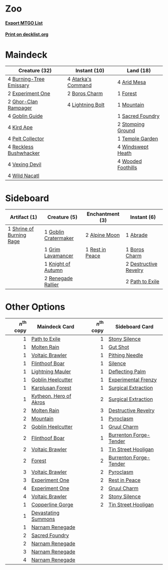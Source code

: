 # Zoo

#### [Export MTGO List](../collection/Zoo/Zoo.txt)
#### [Print on decklist.org](http://decklist.org/?deckmain=4%09Arid%20Mesa%0A4%09Atarka's%20Command%0A2%09Boros%20Charm%0A4%09Burning-Tree%20Emissary%0A2%09Experiment%20One%0A1%09Forest%0A2%09Ghor-Clan%20Rampager%0A4%09Goblin%20Guide%0A4%09Kird%20Ape%0A4%09Lightning%20Bolt%0A1%09Mountain%0A4%09Pelt%20Collector%0A4%09Reckless%20Bushwhacker%0A1%09Sacred%20Foundry%0A2%09Stomping%20Ground%0A1%09Temple%20Garden%0A4%09Vexing%20Devil%0A4%09Wild%20Nacatl%0A4%09Windswept%20Heath%0A4%09Wooded%20Foothills&deckside=1%09Abrade%0A2%09Alpine%20Moon%0A1%09Boros%20Charm%0A2%09Destructive%20Revelry%0A1%09Goblin%20Cratermaker%0A1%09Grim%20Lavamancer%0A1%09Knight%20of%20Autumn%0A2%09Path%20to%20Exile%0A2%09Renegade%20Rallier%0A1%09Rest%20in%20Peace%0A1%09Shrine%20of%20Burning%20Rage)
# Maindeck

|                                          Creature (32)                                           |                                        Instant (10)                                         |                                          Land (18)                                          |
|--------------------------------------------------------------------------------------------------|---------------------------------------------------------------------------------------------|---------------------------------------------------------------------------------------------|
|4 [Burning-Tree Emissary](http://gatherer.wizards.com/Pages/Card/Details.aspx?multiverseid=426627)|4 [Atarka's Command](http://gatherer.wizards.com/Pages/Card/Details.aspx?multiverseid=394502)|4 [Arid Mesa](http://gatherer.wizards.com/Pages/Card/Details.aspx?multiverseid=405092)       |
|2 [Experiment One](http://gatherer.wizards.com/Pages/Card/Details.aspx?multiverseid=405219)       |2 [Boros Charm](http://gatherer.wizards.com/Pages/Card/Details.aspx?multiverseid=442188)     |1 [Forest](http://gatherer.wizards.com/Pages/Card/Details.aspx?multiverseid=439860)          |
|2 [Ghor-Clan Rampager](http://gatherer.wizards.com/Pages/Card/Details.aspx?multiverseid=366287)   |4 [Lightning Bolt](http://gatherer.wizards.com/Pages/Card/Details.aspx?multiverseid=806)     |1 [Mountain](http://gatherer.wizards.com/Pages/Card/Details.aspx?multiverseid=439859)        |
|4 [Goblin Guide](http://gatherer.wizards.com/Pages/Card/Details.aspx?multiverseid=425921)         |                                                                                             |1 [Sacred Foundry](http://gatherer.wizards.com/Pages/Card/Details.aspx?multiverseid=405106)  |
|4 [Kird Ape](http://gatherer.wizards.com/Pages/Card/Details.aspx?multiverseid=1302)               |                                                                                             |2 [Stomping Ground](http://gatherer.wizards.com/Pages/Card/Details.aspx?multiverseid=405110) |
|4 [Pelt Collector](http://gatherer.wizards.com/Pages/Card/Details.aspx?multiverseid=452891)       |                                                                                             |1 [Temple Garden](http://gatherer.wizards.com/Pages/Card/Details.aspx?multiverseid=405112)   |
|4 [Reckless Bushwhacker](http://gatherer.wizards.com/Pages/Card/Details.aspx?multiverseid=407626) |                                                                                             |4 [Windswept Heath](http://gatherer.wizards.com/Pages/Card/Details.aspx?multiverseid=405115) |
|4 [Vexing Devil](http://gatherer.wizards.com/Pages/Card/Details.aspx?multiverseid=278257)         |                                                                                             |4 [Wooded Foothills](http://gatherer.wizards.com/Pages/Card/Details.aspx?multiverseid=405116)|
|4 [Wild Nacatl](http://gatherer.wizards.com/Pages/Card/Details.aspx?multiverseid=174989)          |                                                                                             |                                                                                             |


# Sideboard

|                                           Artifact (1)                                            |                                         Creature (5)                                          |                                     Enchantment (3)                                      |                                          Instant (6)                                           |
|---------------------------------------------------------------------------------------------------|-----------------------------------------------------------------------------------------------|------------------------------------------------------------------------------------------|------------------------------------------------------------------------------------------------|
|1 [Shrine of Burning Rage](http://gatherer.wizards.com/Pages/Card/Details.aspx?multiverseid=218018)|1 [Goblin Cratermaker](http://gatherer.wizards.com/Pages/Card/Details.aspx?multiverseid=452853)|2 [Alpine Moon](http://gatherer.wizards.com/Pages/Card/Details.aspx?multiverseid=447264)  |1 [Abrade](http://gatherer.wizards.com/Pages/Card/Details.aspx?multiverseid=430772)             |
|                                                                                                   |1 [Grim Lavamancer](http://gatherer.wizards.com/Pages/Card/Details.aspx?multiverseid=430589)   |1 [Rest in Peace](http://gatherer.wizards.com/Pages/Card/Details.aspx?multiverseid=442021)|1 [Boros Charm](http://gatherer.wizards.com/Pages/Card/Details.aspx?multiverseid=442188)        |
|                                                                                                   |1 [Knight of Autumn](http://gatherer.wizards.com/Pages/Card/Details.aspx?multiverseid=452933)  |                                                                                          |2 [Destructive Revelry](http://gatherer.wizards.com/Pages/Card/Details.aspx?multiverseid=373351)|
|                                                                                                   |2 [Renegade Rallier](http://gatherer.wizards.com/Pages/Card/Details.aspx?multiverseid=423800)  |                                                                                          |2 [Path to Exile](http://gatherer.wizards.com/Pages/Card/Details.aspx?multiverseid=220511)      |


# Other Options

|*n*<sup>th</sup> copy|                                          Maindeck Card                                          |*n*<sup>th</sup> copy|                                         Sideboard Card                                          |
|--------------------:|-------------------------------------------------------------------------------------------------|--------------------:|-------------------------------------------------------------------------------------------------|
|                    1|[Path to Exile](http://gatherer.wizards.com/Pages/Card/Details.aspx?multiverseid=220511)         |                    1|[Stony Silence](http://gatherer.wizards.com/Pages/Card/Details.aspx?multiverseid=247425)         |
|                    1|[Molten Rain](http://gatherer.wizards.com/Pages/Card/Details.aspx?multiverseid=425928)           |                    1|[Gut Shot](http://gatherer.wizards.com/Pages/Card/Details.aspx?multiverseid=397673)              |
|                    1|[Voltaic Brawler](http://gatherer.wizards.com/Pages/Card/Details.aspx?multiverseid=417762)       |                    1|[Pithing Needle](http://gatherer.wizards.com/Pages/Card/Details.aspx?multiverseid=129526)        |
|                    1|[Flinthoof Boar](http://gatherer.wizards.com/Pages/Card/Details.aspx?multiverseid=413708)        |                    1|[Silence](http://gatherer.wizards.com/Pages/Card/Details.aspx?multiverseid=191083)               |
|                    1|[Lightning Mauler](http://gatherer.wizards.com/Pages/Card/Details.aspx?multiverseid=271119)      |                    1|[Deflecting Palm](http://gatherer.wizards.com/Pages/Card/Details.aspx?multiverseid=386516)       |
|                    1|[Goblin Heelcutter](http://gatherer.wizards.com/Pages/Card/Details.aspx?multiverseid=391845)     |                    1|[Experimental Frenzy](http://gatherer.wizards.com/Pages/Card/Details.aspx?multiverseid=452849)   |
|                    1|[Karplusan Forest](http://gatherer.wizards.com/Pages/Card/Details.aspx?multiverseid=129614)      |                    1|[Surgical Extraction](http://gatherer.wizards.com/Pages/Card/Details.aspx?multiverseid=397706)   |
|                    1|[Kytheon, Hero of Akros](http://gatherer.wizards.com/Pages/Card/Details.aspx?multiverseid=398428)|                    2|[Surgical Extraction](http://gatherer.wizards.com/Pages/Card/Details.aspx?multiverseid=397706)   |
|                    2|[Molten Rain](http://gatherer.wizards.com/Pages/Card/Details.aspx?multiverseid=425928)           |                    3|[Destructive Revelry](http://gatherer.wizards.com/Pages/Card/Details.aspx?multiverseid=373351)   |
|                    2|[Mountain](http://gatherer.wizards.com/Pages/Card/Details.aspx?multiverseid=439859)              |                    1|[Pyroclasm](http://gatherer.wizards.com/Pages/Card/Details.aspx?multiverseid=129801)             |
|                    2|[Goblin Heelcutter](http://gatherer.wizards.com/Pages/Card/Details.aspx?multiverseid=391845)     |                    1|[Gruul Charm](http://gatherer.wizards.com/Pages/Card/Details.aspx?multiverseid=366360)           |
|                    2|[Flinthoof Boar](http://gatherer.wizards.com/Pages/Card/Details.aspx?multiverseid=413708)        |                    1|[Burrenton Forge-Tender](http://gatherer.wizards.com/Pages/Card/Details.aspx?multiverseid=438580)|
|                    2|[Voltaic Brawler](http://gatherer.wizards.com/Pages/Card/Details.aspx?multiverseid=417762)       |                    1|[Tin Street Hooligan](http://gatherer.wizards.com/Pages/Card/Details.aspx?multiverseid=96960)    |
|                    2|[Forest](http://gatherer.wizards.com/Pages/Card/Details.aspx?multiverseid=439860)                |                    2|[Burrenton Forge-Tender](http://gatherer.wizards.com/Pages/Card/Details.aspx?multiverseid=438580)|
|                    3|[Voltaic Brawler](http://gatherer.wizards.com/Pages/Card/Details.aspx?multiverseid=417762)       |                    2|[Pyroclasm](http://gatherer.wizards.com/Pages/Card/Details.aspx?multiverseid=129801)             |
|                    3|[Experiment One](http://gatherer.wizards.com/Pages/Card/Details.aspx?multiverseid=405219)        |                    2|[Rest in Peace](http://gatherer.wizards.com/Pages/Card/Details.aspx?multiverseid=442021)         |
|                    4|[Experiment One](http://gatherer.wizards.com/Pages/Card/Details.aspx?multiverseid=405219)        |                    2|[Gruul Charm](http://gatherer.wizards.com/Pages/Card/Details.aspx?multiverseid=366360)           |
|                    4|[Voltaic Brawler](http://gatherer.wizards.com/Pages/Card/Details.aspx?multiverseid=417762)       |                    2|[Stony Silence](http://gatherer.wizards.com/Pages/Card/Details.aspx?multiverseid=247425)         |
|                    1|[Copperline Gorge](http://gatherer.wizards.com/Pages/Card/Details.aspx?multiverseid=209408)      |                    2|[Tin Street Hooligan](http://gatherer.wizards.com/Pages/Card/Details.aspx?multiverseid=96960)    |
|                    1|[Devastating Summons](http://gatherer.wizards.com/Pages/Card/Details.aspx?multiverseid=194927)   |                     |                                                                                                 |
|                    1|[Narnam Renegade](http://gatherer.wizards.com/Pages/Card/Details.aspx?multiverseid=423784)       |                     |                                                                                                 |
|                    2|[Sacred Foundry](http://gatherer.wizards.com/Pages/Card/Details.aspx?multiverseid=405106)        |                     |                                                                                                 |
|                    2|[Narnam Renegade](http://gatherer.wizards.com/Pages/Card/Details.aspx?multiverseid=423784)       |                     |                                                                                                 |
|                    3|[Narnam Renegade](http://gatherer.wizards.com/Pages/Card/Details.aspx?multiverseid=423784)       |                     |                                                                                                 |
|                    4|[Narnam Renegade](http://gatherer.wizards.com/Pages/Card/Details.aspx?multiverseid=423784)       |                     |                                                                                                 |

